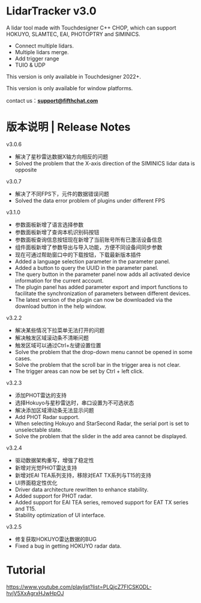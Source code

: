 # LidarTracker v3.0

A lidar tool made with Touchdesigner C++ CHOP, which can support HOKUYO, SLAMTEC, EAI, PHOTOPTRY and SIMINICS.

- Connect multiple lidars.
- Multiple lidars merge.
- Add trigger range
- TUIO & UDP

This version is only available in Touchdesigner 2022+.

This version is only available for window platforms.

contact us：**support@fifthchat.com**

# 版本说明 | Release Notes
v3.0.6
- 解决了星秒雷达数据X轴方向相反的问题
- Solved the problem that the X-axis direction of the SIMINICS lidar data is opposite

v3.0.7
- 解决了不同FPS下，元件的数据错误问题
- Solved the data error problem of plugins under different FPS

v3.1.0
- 参数面板新增了语言选择参数
- 参数面板新增了查询本机识别码按钮
- 参数面板查询信息按钮现在新增了当前账号所有已激活设备信息
- 组件面板新增了参数导出与导入功能，方便不同设备间同步参数
- 现在可通过帮助窗口中的下载按钮，下载最新版本插件
- Added a language selection parameter in the parameter panel.
- Added a button to query the UUID in the parameter panel.
- The query button in the parameter panel now adds all activated device information for the current account.
- The plugin panel has added parameter export and import functions to facilitate the synchronization of parameters between different devices.
- The latest version of the plugin can now be downloaded via the download button in the help window.

v3.2.2
- 解决某些情况下拉菜单无法打开的问题
- 解决触发区域滚动条不清晰问题
- 触发区域可以通过Ctrl+左键设置位置
- Solve the problem that the drop-down menu cannot be opened in some cases.
- Solve the problem that the scroll bar in the trigger area is not clear.
- The trigger areas can now be set by Ctrl + left click.

v3.2.3
- 添加PHOT雷达的支持
- 选择Hokuyo与星秒雷达时，串口设置为不可选状态
- 解决添加区域滑动条无法显示问题
- Add PHOT Radar support.
- When selecting Hokuyo and StarSecond Radar, the serial port is set to unselectable state.
- Solve the problem that the slider in the add area cannot be displayed.

v3.2.4
- 驱动数据架构重写，增强了稳定性
- 新增对光觉PHOT雷达支持
- 新增对EAI TEA系列支持，移除对EAT TX系列与T15的支持
- UI界面稳定性优化
- Driver data architecture rewritten to enhance stability.
- Added support for PHOT radar.
- Added support for EAI TEA series, removed support for EAT TX series and T15.
- Stability optimization of UI interface.

v3.2.5
- 修复获取HOKUYO雷达数据的BUG
- Fixed a bug in getting HOKUYO radar data.

# Tutorial
https://www.youtube.com/playlist?list=PLQjcZ7FICSKODL-hvjV5XxAgrxHJwHpOJ

